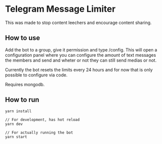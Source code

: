 # Telegram Message Limiter

This was made to stop content leechers and encourage content sharing.

## How to use
Add the bot to a group, give it permission and type /config. This will open a configuration panel where you can configure the amount of text messages the members and send and wheter or not they can still send medias or not.

Currently the bot resets the limits every 24 hours and for now that is only possible to configure via code.

Requires mongodb.

## How to run
```
yarn install

// For development, has hot reload
yarn dev

// For actually running the bot
yarn start
```